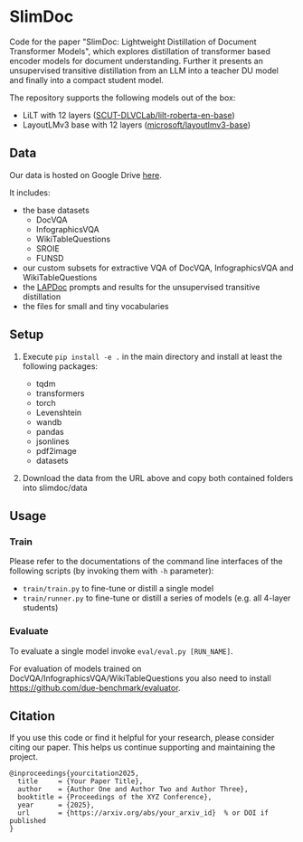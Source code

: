 # SlimDoc
Code for the paper "SlimDoc: Lightweight Distillation of Document Transformer Models", which explores distillation of transformer based encoder models for document understanding.
Further it presents an unsupervised transitive distillation from an LLM into a teacher DU model and finally into a compact student model.

The repository supports the following models out of the box:
- LiLT with 12 layers ([SCUT-DLVCLab/lilt-roberta-en-base](https://huggingface.co/SCUT-DLVCLab/lilt-roberta-en-base))
- LayoutLMv3 base with 12 layers ([microsoft/layoutlmv3-base](https://huggingface.co/microsoft/layoutlmv3-base))

## Data
Our data is hosted on Google Drive [here](https://drive.google.com/file/d/1FCYc-Ur55d6HysoIYG3FnWcZPZbky9aL/view?usp=sharing).

It includes: 
- the base datasets 
  - DocVQA
  - InfographicsVQA
  - WikiTableQuestions
  - SROIE
  - FUNSD
- our custom subsets for extractive VQA of DocVQA, InfographicsVQA and WikiTableQuestions
- the [LAPDoc](https://github.com/marcel-lamott/LAPDoc) prompts and results for the unsupervised transitive distillation
- the files for small and tiny vocabularies

## Setup
1. Execute ```pip install -e .``` in the main directory and install at least the following packages:
   - tqdm
   - transformers
   - torch
   - Levenshtein
   - wandb
   - pandas
   - jsonlines
   - pdf2image
   - datasets

2. Download the data from the URL above and copy both contained folders into slimdoc/data

## Usage

### Train
Please refer to the documentations of the command line interfaces of the following scripts (by invoking them with ```-h``` parameter):
- ```train/train.py``` to fine-tune or distill a single model
- ```train/runner.py``` to fine-tune or distill a series of models (e.g. all 4-layer students)

### Evaluate
To evaluate a single model invoke ```eval/eval.py [RUN_NAME]```.

For evaluation of models trained on DocVQA/InfographicsVQA/WikiTableQuestions you also need to install https://github.com/due-benchmark/evaluator.

## Citation
If you use this code or find it helpful for your research, please consider citing our paper. This helps us continue supporting and maintaining the project.
```
@inproceedings{yourcitation2025,
  title     = {Your Paper Title},
  author    = {Author One and Author Two and Author Three},
  booktitle = {Proceedings of the XYZ Conference},
  year      = {2025},
  url       = {https://arxiv.org/abs/your_arxiv_id}  % or DOI if published
}
```